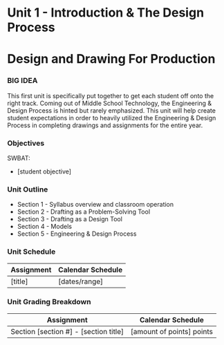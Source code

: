 # Unit 1 - Introduction & The Design Process

# Design and Drawing For Production

### BIG IDEA

This first unit is specifically put together to get each student off onto the right track. Coming out of Middle School Technology, the Engineering & Design Process is hinted but rarely emphasized. This unit will help create student expectations in order to heavily utilized the Engineering & Design Process in completing drawings and assignments for the entire year.

### Objectives

SWBAT:

- [student objective]

### Unit Outline

- Section 1 - Syllabus overview and classroom operation
- Section 2 - Drafting as a Problem-Solving Tool
- Section 3 - Drafting as a Design Tool
- Section 4 - Models
- Section 5 - Engineering & Design Process

### Unit Schedule

| Assignment  | Calendar Schedule |
| ------------- | ------------- |
| [title]  | [dates/range]   |

### Unit Grading Breakdown

| Assignment  | Calendar Schedule |
| ------------- | ------------- |
| Section [section #] - [section title]  | [amount of points] points   |
